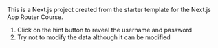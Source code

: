 This is a Next.js project created from the starter template for the Next.js App Router Course. 

1. Click on the hint button to reveal the username and password
2. Try not to modify the data although it can be modified 


